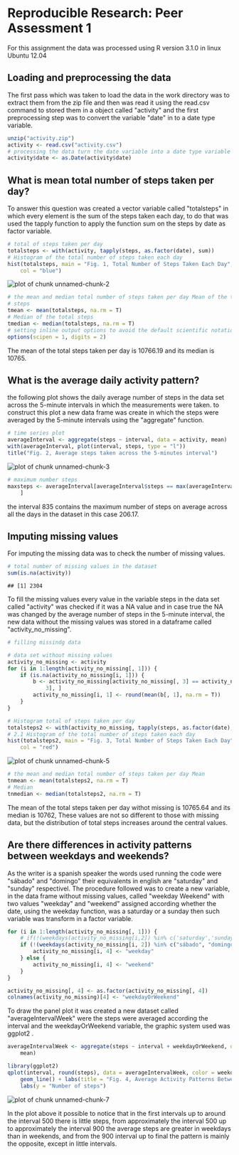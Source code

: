 # Reproducible Research: Peer Assessment 1
For this assignment the data  was processed using R version 3.1.0 in linux Ubuntu 12.04

## Loading and preprocessing the data
The first pass which was taken to load the data in the work directory was to extract them from the zip file and then was read it using the read.csv command to stored them in a object called "activity" and the first preprocessing step was to convert  the variable "date" in to a date type variable.

```r
unzip("activity.zip")
activity <- read.csv("activity.csv")
# processing the data turn the date variable into a date type variable
activity$date <- as.Date(activity$date)
```


## What is mean total number of steps taken per day?
To answer this question was created a vector variable called "totalsteps" in which  every element is the sum  of  the steps taken each day, to do that  was used the tapply function to apply the function sum on the steps by date as factor variable.

```r
# total of steps taken per day
totalsteps <- with(activity, tapply(steps, as.factor(date), sum))
# Histogram of the total number of steps taken each day
hist(totalsteps, main = "Fig. 1, Total Number of Steps Taken Each Day", xlab = "Total steps", 
    col = "blue")
```

![plot of chunk unnamed-chunk-2](figure/unnamed-chunk-2.png) 

```r
# the mean and median total number of steps taken per day Mean of the total
# steps
tmean <- mean(totalsteps, na.rm = T)
# Median of the total steps
tmedian <- median(totalsteps, na.rm = T)
# setting inline output options to avoid the default scientific notation
options(scipen = 1, digits = 2)
```


The mean of the total steps taken per day is 10766.19 and its median is 10765.

## What is the average daily activity pattern?
the following plot shows the daily average number of steps in the data set across the 5-minute intervals in which the measurements were taken.
to construct this plot a new data frame was create in which the steps were averaged by the 5-minute intervals using the "aggregate" function.


```r
# time series plot
averageInterval <- aggregate(steps ~ interval, data = activity, mean)
with(averageInterval, plot(interval, steps, type = "l"))
title("Fig. 2, Average steps taken across the 5-minutes interval")
```

![plot of chunk unnamed-chunk-3](figure/unnamed-chunk-3.png) 

```r
# maximum number steps
maxsteps <- averageInterval[averageInterval$steps == max(averageInterval$steps), 
    ]
```

the interval 835 contains the maximum number of steps on average across all the days in the dataset in this case 206.17.


## Imputing missing values
For imputing the missing data was to check the number of missing values.

```r
# total number of missing values in the dataset
sum(is.na(activity))
```

```
## [1] 2304
```

To fill the missing values every value in the variable steps in the data set called "activity" was checked if it was a NA value and in case true the NA was changed by the average number of steps in the 5-minute interval, the new data without the missing values was stored in a dataframe called "activity_no_missing".

```r
# filling missindg data

# data set without missing values
activity_no_missing <- activity
for (i in 1:length(activity_no_missing[, 1])) {
    if (is.na(activity_no_missing[i, 1])) {
        b <- activity_no_missing[activity_no_missing[, 3] == activity_no_missing[i, 
            3], ]
        activity_no_missing[i, 1] <- round(mean(b[, 1], na.rm = T))
    }
}

# Histogram total of steps taken per day
totalsteps2 <- with(activity_no_missing, tapply(steps, as.factor(date), sum))
# 2.1 Histogram of the total number of steps taken each day
hist(totalsteps2, main = "Fig. 3, Total Number of Steps Taken Each Day", xlab = "Total steps", 
    col = "red")
```

![plot of chunk unnamed-chunk-5](figure/unnamed-chunk-5.png) 

```r
# the mean and median total number of steps taken per day Mean
tnmean <- mean(totalsteps2, na.rm = T)
# Median
tnmedian <- median(totalsteps2, na.rm = T)
```

The mean of the total steps taken per day withot missing is 10765.64 and its median is 10762, These values  are not so different  to those with missing data, but the distribution of total steps increases around the central values.


## Are there differences in activity patterns between weekdays and weekends?
As the  writer is a spanish speaker  the words used running the code were "sábado" and "domingo" their equivalents in english  are "saturday" and "sunday" respectivel.
The procedure followed was to create a new variable, in the data frame without missing values, called "weekday Weekend" with two values "weekday" and "weekend" assigned according whether the date, using the weekday function,  was a saturday or a sunday then such variable was transform in a factor variable.


```r
for (i in 1:length(activity_no_missing[, 1])) {
    # if(!(weekdays(activity_no_missing[i,2]) %in% c('saturday','sunday'))){
    if (!(weekdays(activity_no_missing[i, 2]) %in% c("sábado", "domingo"))) {
        activity_no_missing[i, 4] <- "weekday"
    } else {
        activity_no_missing[i, 4] <- "weekend"
    }
}

activity_no_missing[, 4] <- as.factor(activity_no_missing[, 4])
colnames(activity_no_missing)[4] <- "weekdayOrWeekend"
```


To draw the panel plot it was created a new dataset called "averageIntervalWeek" were the steps were averaged according the interval and the weekdayOrWeekend variable,  the graphic system used was ggplot2 .

```r
averageIntervalWeek <- aggregate(steps ~ interval + weekdayOrWeekend, data = activity_no_missing, 
    mean)

library(ggplot2)
qplot(interval, round(steps), data = averageIntervalWeek, color = weekdayOrWeekend) + 
    geom_line() + labs(title = "Fig. 4, Average Activity Patterns Between Weekdays and Weekends") + 
    labs(y = "Number of steps")
```

![plot of chunk unnamed-chunk-7](figure/unnamed-chunk-7.png) 

In the plot above it possible to notice that in the first intervals up to around the interval 500 there is little steps, from approximately the interval 500 up to approximately the interval 900 the average steps are greater in weekdays than in weekends, and from the 900 interval up to final the pattern is mainly the opposite, except in little intervals.
